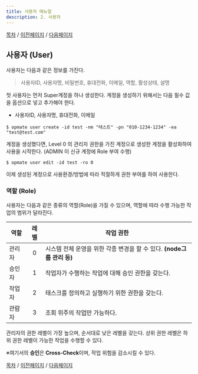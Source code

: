 ```yaml
---
title: 사용자 매뉴얼
description: 2. 사용자
---
```


[목차](UserManual.md) / [이전페이지](UserManual1.md) / [다음페이지](UserManual3.md)

## 사용자 (User)

사용자는 다음과 같은 정보를 가진다.
> 사용자ID, 사용자명, 비밀번호, 휴대전화, 이메일, 역할, 활성상태, 설명

첫 사용자는 먼저 Super계정을 하나 생성한다.
계정을 생성하기 위해서는 다음 필수 값을 옵션으로 넣고 추가해야 한다.

- 사용자ID, 사용자명, 휴대전화, 이메일

```
$ opmate user create -id test -nm "테스트" -pn "010-1234-1234" -ea "test@test.com" 
```

계정을 생성했다면, Level 0 의 관리자 권한을 가진 계정으로 생성한 계정을 활성화하여 사용을 시작한다.
 (ADMIN 이 신규 계정에 Role 부여 수행)

```
$ opmate user edit -id test -ro 0 
```

이제 생성된 계정으로 사용환경/방법에 따라 적절하게 권한 부여를 하여 사용한다.


### 역할 (Role)

사용자는 다음과 같은 종류의 역할(Role)을 가질 수 있으며, 역할에 따라 수행 가능한 작업의 범위가 달라진다.

| 역할   | 레벨 | 작업 권한                                                              |
| ------ | :--: | -----------------------------------------------------------------------|
| 관리자 | 0    | 시스템 전체 운영을 위한 각종 변경을 할 수 있다. **(node그룹 관리 등)** |
| 승인자 | 1    | 작업자가 수행하는 작업에 대해 승인 권한을 갖는다.                      |
| 작업자 | 2    | 태스크를 정의하고 실행하기 위한 권한을 갖는다.                         |
| 관람자 | 3    | 조회 위주의 작업만 가능하다.                                           |

관리자의 권한 레벨이 가장 높으며, 순서대로 낮은 레벨을 갖는다. 상위 권한 레벨은 하위 권한 레벨이 가능한 작업을 수행할 수 있다.

※여기서의 **승인**은 **Cross-Check**이며, 작업 위험을 감소시킬 수 있다.

[목차](UserManual.md) / [이전페이지](UserManual1.md) / [다음페이지](UserManual3.md)